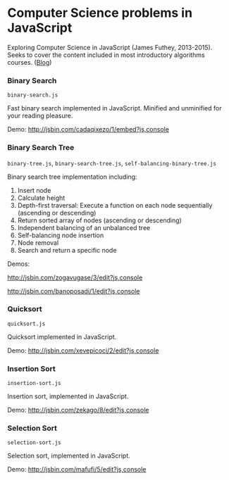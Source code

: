 Computer Science problems in JavaScript
===================

Exploring Computer Science in JavaScript (James Futhey, 2013-2015). Seeks to cover the content included in most introductory algorithms courses. (<a href="http://steady-wagon-90-133356.usw1-2.nitrousbox.com:4000/#!/javascript/computer-science/" target="_blog">Blog</a>)

### Binary Search

`binary-search.js`

Fast binary search implemented in JavaScript. Minified and unminified for your reading pleasure.

Demo: http://jsbin.com/cadaqixezo/1/embed?js,console

### Binary Search Tree

`binary-tree.js`, `binary-search-tree.js`, `self-balancing-binary-tree.js`

Binary search tree implementation including:

  1. Insert node
  2. Calculate height
  3. Depth-first traversal: Execute a function on each node sequentially (ascending or descending)
  4. Return sorted array of nodes (ascending or descending)
  5. Independent balancing of an unbalanced tree
  6. Self-balancing node insertion
  7. Node removal
  8. Search and return a specific node

Demos: 

http://jsbin.com/zogavugase/3/edit?js,console

http://jsbin.com/banoposadi/1/edit?js,console

### Quicksort
  
`quicksort.js`

Quicksort implemented in JavaScript. 

Demo: http://jsbin.com/xevepicoci/2/edit?js,console

### Insertion Sort

`insertion-sort.js`

Insertion sort, implemented in JavaScript.

Demo: http://jsbin.com/zekago/8/edit?js,console

### Selection Sort
`selection-sort.js`

Selection sort, implemented in JavaScript.

Demo: http://jsbin.com/mafufi/5/edit?js,console
